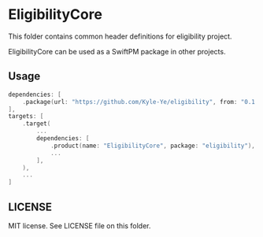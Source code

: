 # EligibilityCore

This folder contains common header definitions for eligibility project.

EligibilityCore can be used as a SwiftPM package in other projects.

## Usage

```swift
dependencies: [
    .package(url: "https://github.com/Kyle-Ye/eligibility", from: "0.1.0"),
],
targets: [
    .target(
        ...
        dependencies: [
            .product(name: "EligibilityCore", package: "eligibility"),
            ...
        ],
    ),
    ...
]
```

## LICENSE

MIT license. See LICENSE file on this folder.
